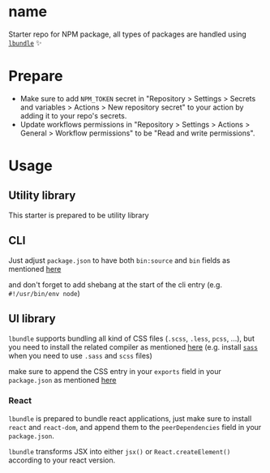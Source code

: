 # name

Starter repo for NPM package, all types of packages are handled using [`lbundle`](https://github.com/AbdUlHamedMaree/lbundle) ✨

# Prepare

- Make sure to add `NPM_TOKEN` secret in "Repository > Settings > Secrets and variables > Actions > New repository secret" to your action by adding it to your repo's secrets.
- Update workflows permissions in "Repository > Settings > Actions > General > Workflow permissions" to be "Read and write permissions".

# Usage

## Utility library

This starter is prepared to be utility library

## CLI

Just adjust `package.json` to have both `bin:source` and `bin` fields as mentioned [here](https://github.com/AbdUlHamedMaree/lbundle?tab=readme-ov-file#packagejson)

and don't forget to add shebang at the start of the cli entry (e.g. `#!/usr/bin/env node`)

## UI library

`lbundle` supports bundling all kind of CSS files (`.scss`, `.less`, `pcss`, ...), but you need to install the related compiler as mentioned [here](https://github.com/AbdUlHamedMaree/lbundle?tab=readme-ov-file#-features) (e.g. install [`sass`](https://www.npmjs.com/package/sass) when you need to use `.sass` and `scss` files)

make sure to append the CSS entry in your `exports` field in your `package.json` as mentioned [here](https://github.com/AbdUlHamedMaree/lbundle?tab=readme-ov-file#packagejson)

### React

`lbundle` is prepared to bundle react applications, just make sure to install `react` and `react-dom`, and append them to the `peerDependencies` field in your `package.json`.

`lbundle` transforms JSX into either `jsx()` or `React.createElement()` according to your react version.
